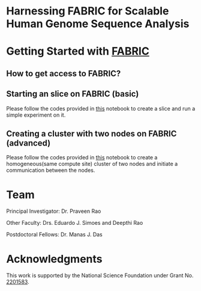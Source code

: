 # Harnessing FABRIC for Scalable Human Genome Sequence Analysis

# Getting Started with [FABRIC](https://fabric-testbed.net/)

## How to get access to FABRIC?

## Starting an slice on FABRIC (basic)

Please follow the codes provided in [this](https://github.com/MU-Data-Science/GAF/blob/main/Getting_started/first_step.ipynb) notebook to create a slice and run a simple experiment on it.

## Creating a cluster with two nodes on FABRIC (advanced)

Please follow the codes provided in [this](https://github.com/MU-Data-Science/GAF/blob/main/Getting_started/connecting_two_nodes.ipynb) notebook to create a homogeneous(same compute site) cluster of two nodes and initiate a communication between the nodes. 

# Team
Principal Investigator: Dr. Praveen Rao

Other Faculty: Drs. Eduardo J. Simoes and Deepthi Rao

Postdoctoral Fellows: Dr. Manas J. Das

# Acknowledgments

This work is supported by the National Science Foundation under Grant No. [2201583](https://www.nsf.gov/awardsearch/showAward?AWD_ID=2201583&HistoricalAwards=false).
